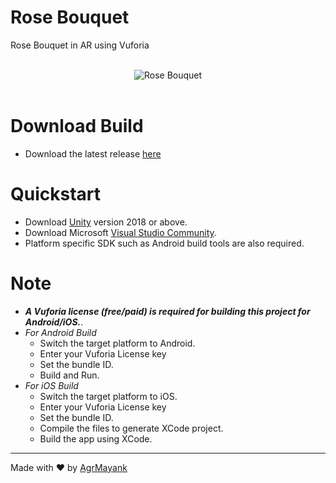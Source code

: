 # Rose Bouquet

Rose Bouquet in AR using Vuforia

<p align="center">
  <br>
  <img src="RoseBouquet.jps" alt="Rose Bouquet">
  <br>
  <br>
</p>

# Download Build

- Download the latest release
  [here](https://github.com/AgrMayank/Rose-Bouquet/releases)

# Quickstart

- Download [Unity](https://unity3d.com/get-unity/download/archive) version 2018
  or above.
- Download Microsoft
  [Visual Studio Community](https://visualstudio.microsoft.com/).
- Platform specific SDK such as Android build tools are also required.

# Note

- _**A *Vuforia license* (free/paid) is required for building this project for
  Android/iOS.**_.
- _For Android Build_
  - Switch the target platform to Android.
  - Enter your Vuforia License key
  - Set the bundle ID.
  - Build and Run.
- _For iOS Build_
  - Switch the target platform to iOS.
  - Enter your Vuforia License key
  - Set the bundle ID.
  - Compile the files to generate XCode project.
  - Build the app using XCode.

<hr>

Made with ❤ by [AgrMayank](https://github.com/AgrMayank)
